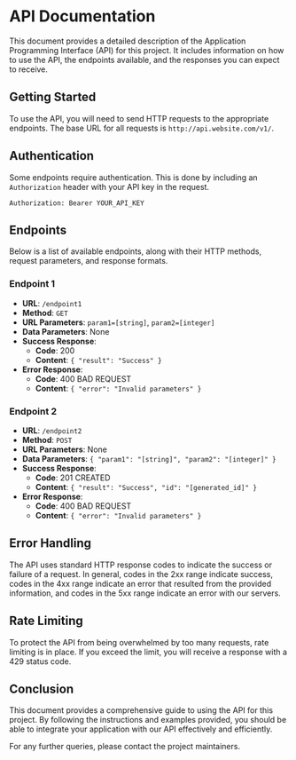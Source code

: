 # API Documentation

This document provides a detailed description of the Application Programming Interface (API) for this project. It includes information on how to use the API, the endpoints available, and the responses you can expect to receive.

## Getting Started

To use the API, you will need to send HTTP requests to the appropriate endpoints. The base URL for all requests is `http://api.website.com/v1/`.

## Authentication

Some endpoints require authentication. This is done by including an `Authorization` header with your API key in the request.

```http
Authorization: Bearer YOUR_API_KEY
```

## Endpoints

Below is a list of available endpoints, along with their HTTP methods, request parameters, and response formats.

### Endpoint 1

- **URL**: `/endpoint1`
- **Method**: `GET`
- **URL Parameters**: `param1=[string]`, `param2=[integer]`
- **Data Parameters**: None
- **Success Response**: 
  - **Code**: 200
  - **Content**: `{ "result": "Success" }`
- **Error Response**: 
  - **Code**: 400 BAD REQUEST
  - **Content**: `{ "error": "Invalid parameters" }`

### Endpoint 2

- **URL**: `/endpoint2`
- **Method**: `POST`
- **URL Parameters**: None
- **Data Parameters**: `{ "param1": "[string]", "param2": "[integer]" }`
- **Success Response**: 
  - **Code**: 201 CREATED
  - **Content**: `{ "result": "Success", "id": "[generated_id]" }`
- **Error Response**: 
  - **Code**: 400 BAD REQUEST
  - **Content**: `{ "error": "Invalid parameters" }`

## Error Handling

The API uses standard HTTP response codes to indicate the success or failure of a request. In general, codes in the 2xx range indicate success, codes in the 4xx range indicate an error that resulted from the provided information, and codes in the 5xx range indicate an error with our servers.

## Rate Limiting

To protect the API from being overwhelmed by too many requests, rate limiting is in place. If you exceed the limit, you will receive a response with a 429 status code.

## Conclusion

This document provides a comprehensive guide to using the API for this project. By following the instructions and examples provided, you should be able to integrate your application with our API effectively and efficiently.

For any further queries, please contact the project maintainers.
